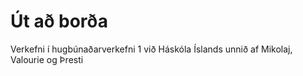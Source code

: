 # Út að borða
Verkefni í hugbúnaðarverkefni 1 við Háskóla Íslands unnið af Mikolaj, Valourie og Þresti
